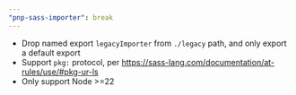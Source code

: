 ```yaml
---
"pnp-sass-importer": break
---
```


- Drop named export `legacyImporter` from `./legacy` path, and only export a default export
- Support `pkg:` protocol, per https://sass-lang.com/documentation/at-rules/use/#pkg-ur-ls
- Only support Node >=22
